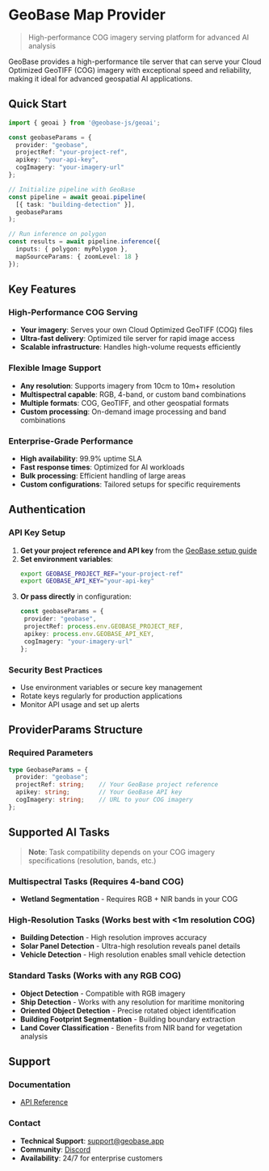 # GeoBase Map Provider

> High-performance COG imagery serving platform for advanced AI analysis

GeoBase provides a high-performance tile server that can serve your Cloud Optimized GeoTIFF (COG) imagery with exceptional speed and reliability, making it ideal for advanced geospatial AI applications.

## Quick Start

```typescript
import { geoai } from '@geobase-js/geoai';

const geobaseParams = {
  provider: "geobase",
  projectRef: "your-project-ref",
  apikey: "your-api-key", 
  cogImagery: "your-imagery-url"
};

// Initialize pipeline with GeoBase
const pipeline = await geoai.pipeline(
  [{ task: "building-detection" }],
  geobaseParams
);

// Run inference on polygon
const results = await pipeline.inference({
  inputs: { polygon: myPolygon },
  mapSourceParams: { zoomLevel: 18 }
});
```

## Key Features

### High-Performance COG Serving
- **Your imagery**: Serves your own Cloud Optimized GeoTIFF (COG) files
- **Ultra-fast delivery**: Optimized tile server for rapid image access
- **Scalable infrastructure**: Handles high-volume requests efficiently

### Flexible Image Support
- **Any resolution**: Supports imagery from 10cm to 10m+ resolution
- **Multispectral capable**: RGB, 4-band, or custom band combinations
- **Multiple formats**: COG, GeoTIFF, and other geospatial formats
- **Custom processing**: On-demand image processing and band combinations

### Enterprise-Grade Performance
- **High availability**: 99.9% uptime SLA
- **Fast response times**: Optimized for AI workloads
- **Bulk processing**: Efficient handling of large areas
- **Custom configurations**: Tailored setups for specific requirements

## Authentication

### API Key Setup

1. **Get your project reference and API key** from the [GeoBase setup guide](https://docs.geobase.app/blueprints/shareable-maps-nextjs#environment-variables)
2. **Set environment variables**:
   ```bash
   export GEOBASE_PROJECT_REF="your-project-ref"
   export GEOBASE_API_KEY="your-api-key"
   ```
3. **Or pass directly** in configuration:
   ```typescript
   const geobaseParams = {
    provider: "geobase",
    projectRef: process.env.GEOBASE_PROJECT_REF,
    apikey: process.env.GEOBASE_API_KEY, 
    cogImagery: "your-imagery-url"
   };
   ```

### Security Best Practices
- Use environment variables or secure key management
- Rotate keys regularly for production applications
- Monitor API usage and set up alerts

## ProviderParams Structure

### Required Parameters
```typescript
type GeobaseParams = {
  provider: "geobase";
  projectRef: string;    // Your GeoBase project reference
  apikey: string;        // Your GeoBase API key  
  cogImagery: string;    // URL to your COG imagery
};
```
## Supported AI Tasks

> **Note**: Task compatibility depends on your COG imagery specifications (resolution, bands, etc.)

### Multispectral Tasks (Requires 4-band COG)
- **Wetland Segmentation** - Requires RGB + NIR bands in your COG

### High-Resolution Tasks (Works best with <1m resolution COG)
- **Building Detection** - High resolution improves accuracy
- **Solar Panel Detection** - Ultra-high resolution reveals panel details
- **Vehicle Detection** - High resolution enables small vehicle detection

### Standard Tasks (Works with any RGB COG)
- **Object Detection** - Compatible with RGB imagery
- **Ship Detection** - Works with any resolution for maritime monitoring
- **Oriented Object Detection** - Precise rotated object identification
- **Building Footprint Segmentation** - Building boundary extraction
- **Land Cover Classification** - Benefits from NIR band for vegetation analysis
  
## Support

### Documentation
- [API Reference](https://docs.geobase.app)

### Contact
- **Technical Support**: support@geobase.app
- **Community**: [Discord](https://discord.com/invite/4susZSj4bd)
- **Availability**: 24/7 for enterprise customers
